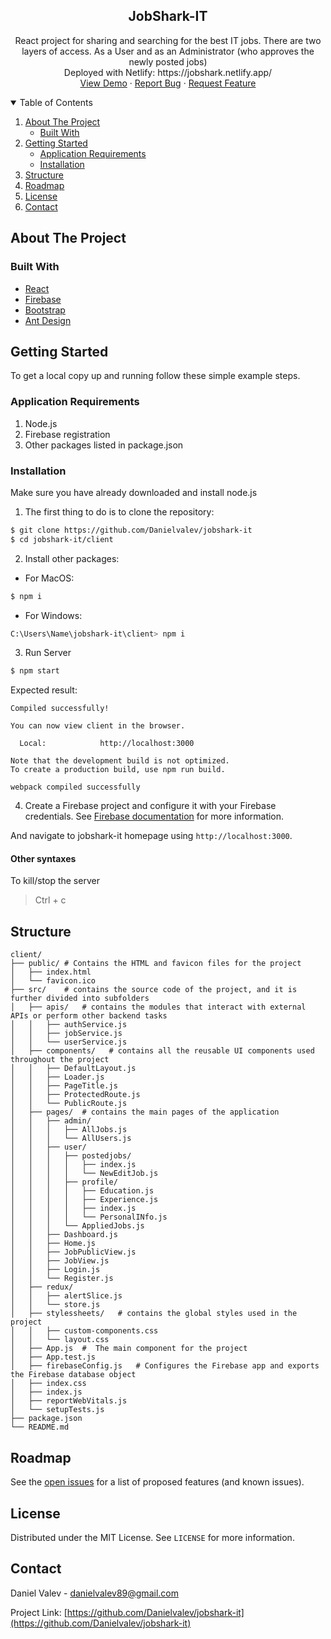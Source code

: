 <p align="center">
  <h2 align="center">JobShark-IT</h2>

  <p align="center">
    React project for sharing and searching for the best IT jobs. There are two layers of access. As a User and as an Administrator (who approves the newly posted jobs)
    <br />
    Deployed with Netlify: https://jobshark.netlify.app/
    <br />
    <a href="https://jobshark.netlify.app/">View Demo</a>
    ·
    <a href="https://github.com/Danielvalev/jobshark-it/issues">Report Bug</a>
    ·
    <a href="https://github.com/Danielvalev/jobshark-it/issues">Request Feature</a>
  </p>
</p>



<!-- TABLE OF CONTENTS -->
<details open="open">
  <summary>Table of Contents</summary>
  <ol>
    <li>
      <a href="#about-the-project">About The Project</a>
      <ul>
        <li><a href="#built-with">Built With</a></li>
      </ul>
    </li>
    <li>
      <a href="#getting-started">Getting Started</a>
      <ul>
        <li><a href="#application-requirements">Application Requirements</a></li>
        <li><a href="#installation">Installation</a></li>
      </ul>
    </li>
    <li><a href="#structure">Structure</a></li>
    <li><a href="#roadmap">Roadmap</a></li>
    <li><a href="#license">License</a></li>
    <li><a href="#contact">Contact</a></li>
  </ol>
</details>



<!-- ABOUT THE PROJECT -->
## About The Project

### Built With

* [React](https://react.dev/)
* [Firebase](https://firebase.google.com/)
* [Bootstrap](https://getbootstrap.com)
* [Ant Design](https://ant.design/)

<!-- GETTING STARTED -->
## Getting Started

To get a local copy up and running follow these simple example steps.

### Application Requirements

1. Node.js
2. Firebase registration
3. Other packages listed in package.json

### Installation
Make sure you have already downloaded and install node.js

1. The first thing to do is to clone the repository:
 ```sh
$ git clone https://github.com/Danielvalev/jobshark-it
$ cd jobshark-it/client
`````````````

2. Install other packages:
- For MacOS: 
 ```sh
$ npm i
`````````````

- For Windows:
 ```sh
C:\Users\Name\jobshark-it\client> npm i
`````````````

3. Run Server
```sh
$ npm start
```

Expected result:

```
Compiled successfully!

You can now view client in the browser.

  Local:            http://localhost:3000           

Note that the development build is not optimized.
To create a production build, use npm run build. 

webpack compiled successfully
```

4. Create a Firebase project and configure it with your Firebase credentials. See [Firebase documentation](https://firebase.google.com/docs/web/setup) for more information.

And navigate to jobshark-it homepage using `http://localhost:3000`.

#### Other syntaxes
To kill/stop the server 
> Ctrl + c

<!-- Structure -->
## Structure

```
client/
├── public/ # Contains the HTML and favicon files for the project
│   ├── index.html
│   └── favicon.ico
├── src/    # contains the source code of the project, and it is further divided into subfolders
│   ├── apis/   # contains the modules that interact with external APIs or perform other backend tasks
│   │   ├── authService.js
│   │   ├── jobService.js
│   │   └── userService.js
│   ├── components/   # contains all the reusable UI components used throughout the project
│   │   ├── DefaultLayout.js
│   │   ├── Loader.js
│   │   ├── PageTitle.js
│   │   ├── ProtectedRoute.js
│   │   └── PublicRoute.js
│   ├── pages/  # contains the main pages of the application
│   │   ├── admin/
│   │   │   ├── AllJobs.js
│   │   │   └── AllUsers.js
│   │   ├── user/
│   │   │   ├── postedjobs/
│   │   │   │   ├── index.js
│   │   │   │   └── NewEditJob.js
│   │   │   ├── profile/
│   │   │   │   ├── Education.js
│   │   │   │   ├── Experience.js
│   │   │   │   ├── index.js
│   │   │   │   └── PersonalINfo.js
│   │   │   └── AppliedJobs.js
│   │   ├── Dashboard.js
│   │   ├── Home.js
│   │   ├── JobPublicView.js
│   │   ├── JobView.js
│   │   ├── Login.js
│   │   └── Register.js
│   ├── redux/
│   │   ├── alertSlice.js
│   │   └── store.js
│   ├── stylessheets/   # contains the global styles used in the project
│   │   ├── custom-components.css
│   │   └── layout.css
│   ├── App.js  #  The main component for the project
│   ├── App.test.js
│   ├── firebaseConfig.js   # Configures the Firebase app and exports the Firebase database object
│   ├── index.css
│   ├── index.js
│   ├── reportWebVitals.js
│   └── setupTests.js
├── package.json
└── README.md
```

<!-- ROADMAP -->
## Roadmap

See the [open issues](https://github.com/Danielvalev/jobshark-it/issues) for a list of proposed features (and known issues).


<!-- LICENSE -->
## License

Distributed under the MIT License. See `LICENSE` for more information.



<!-- CONTACT -->
## Contact

Daniel Valev - danielvalev89@gmail.com

Project Link: [https://github.com/Danielvalev/jobshark-it](https://github.com/Danielvalev/jobshark-it)
